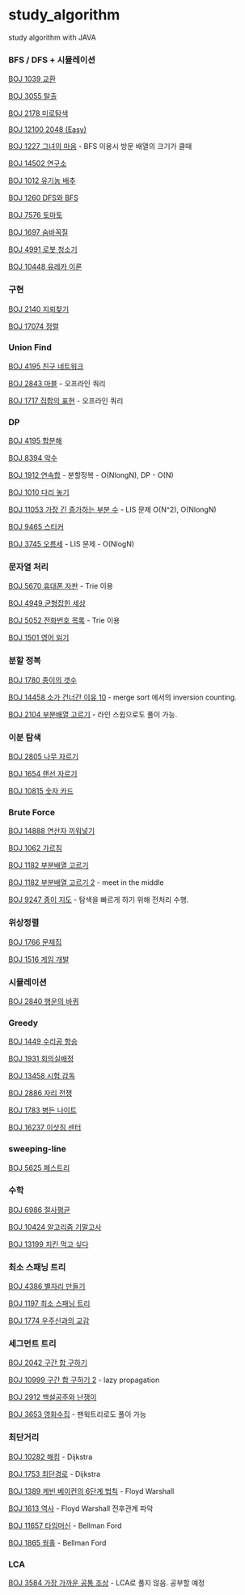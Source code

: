 # study_algorithm
study algorithm with JAVA


### BFS / DFS + 시뮬레이션

[BOJ 1039 교환](./src/boj/n1039)

[BOJ 3055 탈출](./src/boj/n3055)

[BOJ 2178 미로탐색](./src/boj/n2178)

[BOJ 12100 2048 (Easy)](./src/boj/n12100)

[BOJ 1227 그녀의 마음](./src/boj/n1227) - BFS 이용시 방문 배열의 크기가 클때

[BOJ 14502 연구소](./src/boj/n14502)

[BOJ 1012 유기농 배추](./src/boj/n1012)

[BOJ 1260 DFS와 BFS](./src/boj/n1260)

[BOJ 7576 토마토](./src/boj/n7576)

[BOJ 1697 숨바꼭질](./src/boj/n1697)

[BOJ 4991 로봇 청소기](./src/boj/n4991)

[BOJ 10448 유레카 이론](./src/boj/n10448)

### 구현

[BOJ 2140 지뢰찾기](./src/boj/n2140)

[BOJ 17074 정렬](./src/boj/n17074)

### Union Find

[BOJ 4195 친구 네트워크](./src/boj/n4195)

[BOJ 2843 마블](./src/boj/n2843) - 오프라인 쿼리

[BOJ 1717 집합의 표현](./src/boj/n1717) - 오프라인 쿼리

### DP

[BOJ 4195 합분해](./src/boj/n2225)

[BOJ 8394 악수](./src/boj/n8394)

[BOJ 1912 연속합](./src/boj/n1912) - 분할정복 - O(NlongN), DP - O(N)

[BOJ 1010 다리 놓기](./src/boj/n1010)

[BOJ 11053 가장 긴 증가하는 부분 수](./src/boj/n11053) - LIS 문제 O(N^2), O(NlongN) 

[BOJ 9465 스티커](./src/boj/n9465)

[BOJ 3745 오름세](./src/boj/n3745) - LIS 문제 - O(NlogN)

### 문자열 처리

[BOJ 5670 휴대폰 자판](./src/boj/n5670) - Trie 이용

[BOJ 4949 균형잡힌 세상](./src/boj/n4949)

[BOJ 5052 전화번호 목록](./src/boj/n5052) - Trie 이용

[BOJ 1501 영어 읽기](./src/boj/n1501)

### 분할 정복

[BOJ 1780 종이의 갯수](./src/boj/n1780)

[BOJ 14458 소가 건너간 이유 10](./src/boj/n14458) - merge sort 에서의 inversion counting.

[BOJ 2104 부분배열 고르기](./src/boj/n2104) - 라인 스윕으로도 풀이 가능.

### 이분 탐색

[BOJ 2805 나무 자르기](./src/boj/n2805)

[BOJ 1654 랜선 자르기](./src/boj/n1654)

[BOJ 10815 숫자 카드](./src/boj/n10815)

### Brute Force

[BOJ 14888 연산자 끼워넣기](./src/boj/n14888)

[BOJ 1062 가르침](./src/boj/n1062)

[BOJ 1182 부분배열 고르기](./src/boj/n1182)

[BOJ 1182 부분배열 고르기 2](./src/boj/n1208) - meet in the middle

[BOJ 9247 종이 지도](./src/boj/n9247) - 탐색을 빠르게 하기 위해 전처리 수행.

### 위상정렬

[BOJ 1766 문제집](./src/boj/n1766)

[BOJ 1516 게임 개발](./src/boj/n1516)

### 시뮬레이션 

[BOJ 2840 행운의 바퀴](./src/boj/n2840)

### Greedy

[BOJ 1449 수리공 항승](./src/boj/n1449)

[BOJ 1931 회의실배정](./src/boj/n1931)

[BOJ 13458 시험 감독](./src/boj/n13458)

[BOJ 2886 자리 전쟁](./src/boj/n2886)

[BOJ 1783 병든 나이트](./src/boj/n1783)

[BOJ 16237 이삿짐 센터](./src/boj/n16237)

### sweeping-line

[BOJ 5625 페스트리](./src/boj/n5625)

### 수학

[BOJ 6986 절사평균](./src/boj/n6986)

[BOJ 10424 알고리즘 기말고사](./src/boj/n10424)

[BOJ 13199 치킨 먹고 싶다](./src/boj/n13199)

### 최소 스패닝 트리

[BOJ 4386 별자리 만들기](./src/boj/n4386)

[BOJ 1197 최소 스패닝 트리](./src/boj/n1197)

[BOJ 1774 우주신과의 교감](./src/boj/n1774)

### 세그먼트 트리

[BOJ 2042 구간 합 구하기](./src/boj/n2042)

[BOJ 10999 구간 합 구하기 2](./src/boj/n10999) - lazy propagation

[BOJ 2912 백설공주와 난쟁이](./src/boj/n2912)

[BOJ 3653 영화수집](./src/boj/n3653) - 팬윅트리로도 풀이 가능

### 최단거리

[BOJ 10282 해킹](./src/boj/n10282) - Dijkstra

[BOJ 1753 최단경로](./src/boj/n1753) - Dijkstra

[BOJ 1389 케빈 베이컨의 6단계 법칙](./src/boj/n1389) - Floyd Warshall

[BOJ 1613 역사](./src/boj/n1613) - Floyd Warshall 전후관계 파악

[BOJ 11657 타임머신](./src/boj/n11657) - Bellman Ford

[BOJ 1865 웜홀](./src/boj/n1865) - Bellman Ford

### LCA

[BOJ 3584 가장 가까운 공통 조상](./src/boj/n3584) - LCA로 풀지 않음. 공부할 예정

